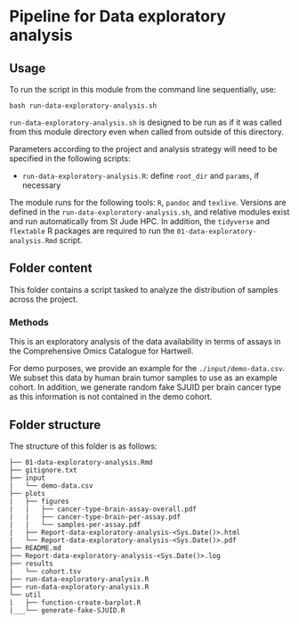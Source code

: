 # Pipeline for Data exploratory analysis

## Usage

To run the script in this module from the command line sequentially, use:

```
bash run-data-exploratory-analysis.sh
```

`run-data-exploratory-analysis.sh` is designed to be run as if it was called from this module directory even when called from outside of this directory.

Parameters according to the project and analysis strategy will need to be specified in the following scripts:
- `run-data-exploratory-analysis.R`: define `root_dir` and `params`, if necessary

The module runs for the following tools: `R`, `pandoc` and `texlive`. Versions are defined in the `run-data-exploratory-analysis.sh`, and relative modules exist and run automatically from St Jude HPC. In addition, the `tidyverse` and `flextable` R packages are required to run the `01-data-exploratory-analysis.Rmd` script.


## Folder content

This folder contains a script tasked to analyze the distribution of samples across the project.


### Methods

This is an exploratory analysis of the data availability in terms of assays in the Comprehensive Omics Catalogue for Hartwell. 

For demo purposes, we provide an example for the `./input/demo-data.csv`. We subset this data by human brain tumor samples to use as an example cohort. In addition, we generate random fake SJUID per brain cancer type as this information is not contained in the demo cohort.



## Folder structure 

The structure of this folder is as follows:

```
├── 01-data-exploratory-analysis.Rmd
├── gitignore.txt
├── input
|   └── demo-data.csv
├── plots
|   ├── figures
|   |   ├── cancer-type-brain-assay-overall.pdf
|   |   ├── cancer-type-brain-per-assay.pdf
|   |   └── samples-per-assay.pdf
|   ├── Report-data-exploratory-analysis-<Sys.Date()>.html
|   └── Report-data-exploratory-analysis-<Sys.Date()>.pdf
├── README.md
├── Report-data-exploratory-analysis-<Sys.Date()>.log
├── results
|   └── cohort.tsv
├── run-data-exploratory-analysis.R
├── run-data-exploratory-analysis.R
└── util
|   ├── function-create-barplot.R
|___└── generate-fake-SJUID.R
```